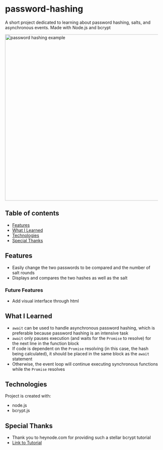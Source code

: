 # password-hashing
A short project dedicated to learning about password hashing, salts, and asynchronous events. Made with Node.js and bcrypt

<img width="548" alt="password hashing example" src="https://user-images.githubusercontent.com/96708796/172027944-13f59ccd-ad8a-4091-98c9-393992b1b13a.png">

## Table of contents
* [Features](#features)
* [What I Learned](#what-i-learned)
* [Technologies](#technologies)
* [Special Thanks](#special-thanks)

## Features
* Easily change the two passwords to be compared and the number of salt rounds
* Displays and compares the two hashes as well as the salt

### Future Features
* Add visual interface through html

## What I Learned
* `await` can be used to handle asynchronous password hashing, which is preferable because password hashing is an intensive task
* `await` only pauses execution (and waits for the `Promise` to resolve) for the next line in the function block
* If code is dependent on the `Promise` resolving (in this case, the hash being calculated), it should be placed in the same block as the `await` statement
* Otherwise, the event loop will continue executing synchronous functions while the `Promise` resolves
	
## Technologies
Project is created with:
* node.js
* bcrypt.js
	
## Special Thanks
* Thank you to heynode.com for providing such a stellar bcrypt tutorial
* [Link to Tutorial](https://heynode.com/blog/2020-04/salt-and-hash-passwords-bcrypt/)
